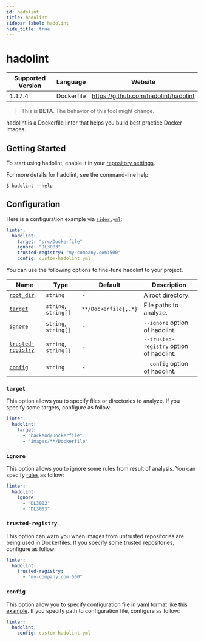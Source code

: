 ```yaml
---
id: hadolint
title: hadolint
sidebar_label: hadolint
hide_title: true
---
```


# hadolint

| Supported Version | Language    | Website                             |
| ----------------- | ----------- | ----------------------------------- |
| 1.17.4            | Dockerfile  | https://github.com/hadolint/hadolint|

> This is **BETA**. The behavior of this tool might change.

hadolint is a Dockerfile linter that helps you build best practice Docker images.

## Getting Started

To start using hadolint, enable it in your [repository settings](../../getting-started/repository-settings.md).

For more details for hadolint, see the command-line help:

```shell
$ hadolint --help
```

## Configuration

Here is a configuration example via [`sider.yml`](../../getting-started/custom-configuration.md):

```yaml
linter:
  hadolint:
    target: "src/Dockerfile"
    ignore: "DL3003"
    trusted-registry: "my-company.com:500"
    config: custom-hadolint.yml
```

You can use the following options to fine-tune hadolint to your project.

| Name                                                                        | Type                 | Default      | Description                        |
| --------------------------------------------------------------------------- | -------------------- | ------------ | ---------------------------------- |
| [`root_dir`](../../getting-started/custom-configuration.md#root_dir-option) | `string`             |      -       | A root directory.                  |
| [`target`](#target)                                                         | `string`, `string[]` | `**/Dockerfile{,.*}` | File paths to analyze.  |
| [`ignore`](#ignore)                                                         | `string`, `string[]` |      -       | `--ignore` option of hadolint.     |
| [`trusted-registry`](#trusted-registry)                                     | `string`, `string[]` |      -       | `--trusted-registry` option of hadolint.     |
| [`config`](#config)                                                         | `string`             |      -       | `--config` option of hadolint.     |

### `target`

This option allows you to specify files or directories to analyze. If you specify some targets, configure as follow:

```Yaml
linter:
  hadolint:
    target:
      - "backend/Dockerfile"
      - "images/**/Dockerfile"
```

### `ignore`

This option allows you to ignore some rules from result of analysis. You can specify [rules](https://github.com/hadolint/hadolint#rules) as follow:

```yaml
linter:
  hadolint:
    ignore:
      - "DL3002"
      - "DL3003"
```
### `trusted-registry`

This option can warn you when images from untrusted repositories are being used in Dockerfiles. If you specify some trusted repositories, configure as follow:

```yaml
linter:
  hadolint:
    trusted-registry:
      - "my-company.com:500"
```
### `config`

This option allow you to specify configuration file in yaml format like this [example](https://github.com/hadolint/hadolint#configure). If you specify path to configuration file, configure as follow:

```yaml
linter:
  hadolint:
    config: custom-hadolint.yml
```
